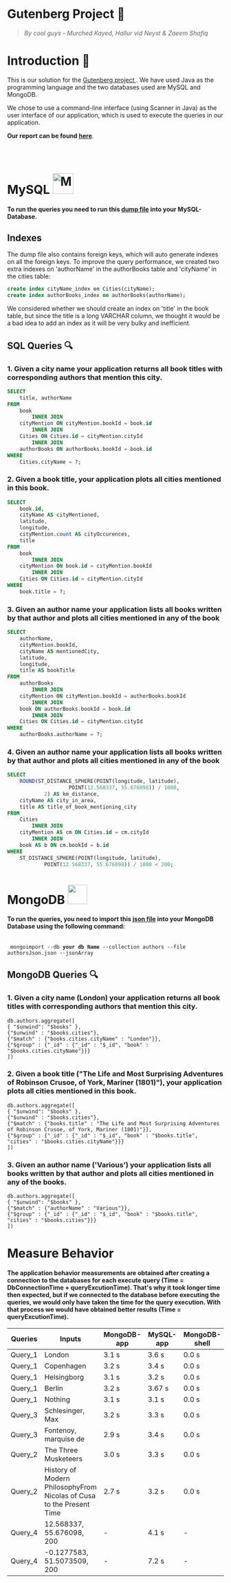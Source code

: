 # Gutenberg Project <g-emoji class="g-emoji" alias="book" fallback-src="https://github.githubassets.com/images/icons/emoji/unicode/1f4d6.png">📖</g-emoji>

> _By cool guys - Murched Kayed, Hallur vid Neyst & Zaeem Shafiq_

<h1>Introduction <g-emoji class="g-emoji" alias="memo" fallback-src="https://github.githubassets.com/images/icons/emoji/unicode/1f4dd.png">📝</g-emoji></h1>

<p>This is our solution for the <a href="https://github.com/datsoftlyngby/soft2019spring-databases/tree/master/Exam"> Gutenberg project </a>. We have used Java as the programming language and the two databases used are MySQL and MongoDB.
</p>
<p>We chose to use a command-line interface (using Scanner in Java) as the user interface of our application, which is used to execute the queries in our application.</p>

<Strong>Our report can be found <a href="https://github.com/Hallur20/GutenbergDatabaseExamProject/blob/master/Gutenberg%20rapport.pdf">here</a></strong>.

<h1>MySQL <img src="http://icons.iconarchive.com/icons/papirus-team/papirus-apps/48/mysql-workbench-icon.png" style="margin-top:40px;" title="Mysql-workbench" alt="Mysql-workbench icon" width="48" height="48"></h1>

<h4>To run the queries you need to run this <a href="https://github.com/Hallur20/GutenbergDatabaseExamProject/blob/master/Dump20190530.sql">dump file</a> into your MySQL-Database.</h4>

<h2>Indexes</h2>

<p>The dump file also contains foreign keys, which will auto generate indexes on all the foreign keys.
To improve the query performance, we created two extra indexes on 'authorName' in the authorBooks table and 'cityName' in the cities table:
</p>

```sql
create index cityName_index on Cities(cityName);
create index authorBooks_index on authorBooks(authorName);
```

<p>We considered whether we should create an index on 'title' in the book table, but since the title is a long VARCHAR column, we thought it would be a bad idea to add an index as it will be very bulky and inefficient.</p>

<h2>SQL Queries <g-emoji class="g-emoji" alias="mag" fallback-src="https://github.githubassets.com/images/icons/emoji/unicode/1f50d.png">🔍</g-emoji></h2>

<h3>1. Given a city name your application returns all book titles with corresponding authors that mention this city.</h3>

```sql
SELECT 
    title, authorName
FROM
    book
        INNER JOIN
    cityMention ON cityMention.bookId = book.id
        INNER JOIN
    Cities ON Cities.id = cityMention.cityId
        INNER JOIN
    authorBooks ON authorBooks.bookId = book.id
WHERE
    Cities.cityName = ?;
```
<h3>2. Given a book title, your application plots all cities mentioned in this book.</h3>

```sql
SELECT 
    book.id,
    cityName AS cityMentioned,
    latitude,
    longitude,
    cityMention.count AS cityOccurences,
    title
FROM
    book
        INNER JOIN
    cityMention ON book.id = cityMention.bookId
        INNER JOIN
    Cities ON Cities.id = cityMention.cityId
WHERE
    book.title = ?;
```

<h3>3. Given an author name your application lists all books written by that author and plots all cities mentioned in any of the book</h3>

```sql
SELECT 
    authorName,
    cityMention.bookId,
    cityName AS mentionedCity,
    latitude,
    longitude,
    title AS bookTitle
FROM
    authorBooks
        INNER JOIN
    cityMention ON cityMention.bookId = authorBooks.bookId
        INNER JOIN
    book ON authorBooks.bookId = book.id
        INNER JOIN
    Cities ON Cities.id = cityMention.cityId
WHERE
    authorBooks.authorName = ?;
```
<h3>4. Given an author name your application lists all books written by that author and plots all cities mentioned in any of the book</h3>

```sql
SELECT 
    ROUND(ST_DISTANCE_SPHERE(POINT(longitude, latitude),
                    POINT(12.568337, 55.676098)) / 1000,
            2) AS km_distance,
    cityName AS city_in_area,
    title AS title_of_book_mentioning_city
FROM
    Cities
        INNER JOIN
    cityMention AS cm ON Cities.id = cm.cityId
        INNER JOIN
    book AS b ON cm.bookId = b.id
WHERE
    ST_DISTANCE_SPHERE(POINT(longitude, latitude),
            POINT(12.568337, 55.676098)) / 1000 < 200;
```

<h1>MongoDB <img style="-webkit-user-select: none;" src="https://sitejerk.com/images/mongodb-png-10.png" width="45" height="45"></h1>

<h4>To run the queries, you need to import this <a href="https://github.com/Hallur20/GutenbergDatabaseExamProject/blob/master/authorsJson.json">json file</a> into your MongoDB Database using the following command:</h4>

<code>
 mongoimport --db <strong>your db Name</strong> --collection authors --file authorsJson.json --jsonArray
</code>

<h2>MongoDB Queries <g-emoji class="g-emoji" alias="mag" fallback-src="https://github.githubassets.com/images/icons/emoji/unicode/1f50d.png">🔍</g-emoji></h2>

<h3>1. Given a city name (London) your application returns all book titles with corresponding authors that mention this city.</h3>

```mongo
db.authors.aggregate([
{ "$unwind": "$books" },
{"$unwind" : "$books.cities"},
{"$match" : {"books.cities.cityName" : "London"}},
{"$group" : {"_id" : {"_id" : "$_id", "book" : "$books.cities.cityName"}}}
])
```

<h3>2. Given a book title ("The Life and Most Surprising Adventures of Robinson Crusoe, of York, Mariner (1801)"), your application plots all cities mentioned in this book.</h3>

```mongo
db.authors.aggregate([
{ "$unwind": "$books" },
{"$unwind" : "$books.cities"},
{"$match" : {"books.title" : "The Life and Most Surprising Adventures of Robinson Crusoe, of York, Mariner (1801)"}},
{"$group" : {"_id" : {"_id" : "$_id", "book" : "$books.title", "cities" : "$books.cities.cityName"}}}
])
```

<h3>3. Given an author name ('Various') your application lists all books written by that author and plots all cities mentioned in any of the books.</h3>

```mongo
db.authors.aggregate([
{ "$unwind": "$books" },
{"$match" : {"authorName" : "Various"}},
{"$group" : {"_id" : {"_id" : "$_id", "book" : "$books.title", "cities" : "$books.cities"}}}
])
```
<h1>Measure Behavior</h1>
<h4>The application behavior measurements are obtained after creating a connection to the databases for each execute query (Time = DbConnectionTime + queryExcutionTime). That's why it took longer time then expected, but if we connected to the database before executing the queries, we would only have taken the time for the query execution. With that process we would have obtained better results (Time =  queryExcutionTime).</h4>
 
<table>
<thead>
<tr>
<th>Queries</th>
<th>Inputs</th>
<th>MongoDB-app</th>
<th>MySQL-app</th>
<th>MongoDB-shell</th>
<th>MySQL-shell</th>
</tr>
</thead>
<tbody>
<tr>
<td>Query_1</td>
<td>London</td>
<td>3.1 s</td>
<td>3.6 s</td>
<td>0.0 s</td>
<td>0.016 s</td>
</tr>
<tr>
<td>Query_1</td>
<td>Copenhagen</td>
<td>3.2 s</td>
<td>3.4 s</td>
<td>0.0 s</td>
<td>0.0 s</td>
</tr>
<tr>
<td>Query_1</td>
<td>Helsingborg</td>
<td>3.1 s</td>
<td>3.2 s</td>
<td>0.0 s</td>
<td>0.0 s</td>
</tr>
<tr>
<td>Query_1</td>
<td>Berlin</td>
<td>3.2 s</td>
<td>3.67 s</td>
<td>0.0 s</td>
<td>0.0 s</td>
</tr>
<tr>
<td>Query_1</td>
<td>Nothing</td>
<td>3.1 s</td>
<td>3.1 s</td>
<td>0.0 s</td>
<td>0.0 s</td>
</tr>
<tr>
<td>Query_3</td>
<td>Schlesinger, Max</td>
<td>3.2 s</td>
<td>3.3 s</td>
<td>0.0 s</td>
<td>0.0 s</td>
</tr>
<tr>
<td>Query_3</td>
<td>Fontenoy, marquise de</td>
<td>2.9 s</td>
<td>3.4 s</td>
<td>0.0 s</td>
<td>0.0 s</td>
</tr>

<tr>
<td>Query_2</td>
<td>The Three Musketeers</td>
<td>3.0 s</td>
<td>3.3 s</td>
<td>0.0 s</td>
<td>0.0 s</td>
</tr>
<tr>
<td>Query_2</td>
<td>History of Modern PhilosophyFrom Nicolas of Cusa to the Present Time</td>
<td>2.7 s</td>
<td>3.2 s</td>
<td>0.0 s</td>
<td>0.0 s</td>
</tr>

<tr>
<td>Query_4</td>
<td>12.568337, 55.676098, 200</td>
<td>-</td>
<td>4.1 s</td>
<td>-</td>
<td>0.0593 s</td>
</tr>
<tr>
<td>Query_4</td>
<td>-0.1277583, 51.5073509, 200</td>
<td>-</td>
<td>7.2 s</td>
<td>-</td>
<td>0.078 s</td>
</tr>
</tbody>
</table>
